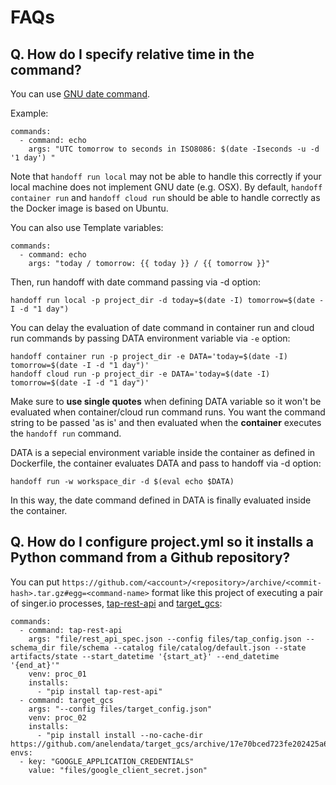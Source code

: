 # FAQs

## Q. How do I specify relative time in the command?

You can use [GNU date command](https://www.gnu.org/software/coreutils/manual/html_node/Examples-of-date.html).

Example:

```
commands:
  - command: echo
    args: "UTC tomorrow to seconds in ISO8086: $(date -Iseconds -u -d '1 day') "
```

Note that `handoff run local` may not be able to handle this correctly if
your local machine does not implement GNU date (e.g. OSX).
By default, `handoff container run` and `handoff cloud run` should be able
to handle correctly as the Docker image is based on Ubuntu.

You can also use Template variables:

```
commands:
  - command: echo
    args: "today / tomorrow: {{ today }} / {{ tomorrow }}"
```

Then, run handoff with date command passing via -d option:

```
handoff run local -p project_dir -d today=$(date -I) tomorrow=$(date -I -d "1 day")
```

You can delay the evaluation of date command in container run and cloud run
commands by passing DATA environment variable via `-e` option:

```
handoff container run -p project_dir -e DATA='today=$(date -I) tomorrow=$(date -I -d "1 day")'
handoff cloud run -p project_dir -e DATA='today=$(date -I) tomorrow=$(date -I -d "1 day")'
```

Make sure to **use single quotes** when defining DATA variable so it won't be
evaluated when container/cloud run command runs. You want the command string to be passed
'as is' and then evaluated when the **container** executes the `handoff run` command.

DATA is a sepecial environment variable inside the container as defined in
Dockerfile, the container evaluates DATA and pass to handoff via -d option:

```
handoff run -w workspace_dir -d $(eval echo $DATA)
```

In this way, the date command defined in DATA is finally evaluated inside
the container.

## Q. How do I configure project.yml so it installs a Python command from a Github repository?

You can put `https://github.com/<account>/<repository>/archive/<commit-hash>.tar.gz#egg=<command-name>`
format like this project of executing a pair of singer.io processes,
[tap-rest-api](https://github.com/anelendata/tap-rest-api) and
[target_gcs](https://github.com/anelendata/target_gcs):
```
commands:
  - command: tap-rest-api
    args: "file/rest_api_spec.json --config files/tap_config.json --schema_dir file/schema --catalog file/catalog/default.json --state artifacts/state --start_datetime '{start_at}' --end_datetime '{end_at}'"
    venv: proc_01
    installs:
      - "pip install tap-rest-api"
  - command: target_gcs
    args: "--config files/target_config.json"
    venv: proc_02
    installs:
      - "pip install install --no-cache-dir https://github.com/anelendata/target_gcs/archive/17e70bced723fe202425a61199e6e1180b6fada7.tar.gz#egg=target_gcs"
envs:
  - key: "GOOGLE_APPLICATION_CREDENTIALS"
    value: "files/google_client_secret.json"
```
